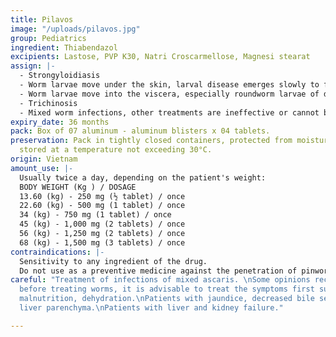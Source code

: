 ```yaml
---
title: Pilavos
image: "/uploads/pilavos.jpg"
group: Pediatrics
ingredient: Thiabendazol
excipients: Lastose, PVP K30, Natri Croscarmellose, Magnesi stearat
assign: |-
  - Strongyloidiasis
  - Worm larvae move under the skin, larval disease emerges slowly to form a path under the skin
  - Worm larvae move into the viscera, especially roundworm larvae of dogs and cats
  - Trichinosis
  - Mixed worm infections, other treatments are ineffective or cannot be used or added to treatment for additional infections: Uncinariasis (hookworm: Necator americanarius and Ancylostoma duodenale), Trichuriasis (whipworm), Ascariasis (large roundworm).
expiry_date: 36 months
pack: Box of 07 aluminum - aluminum blisters x 04 tablets.
preservation: Pack in tightly closed containers, protected from moisture and light,
  stored at a temperature not exceeding 30°C.
origin: Vietnam
amount_use: |-
  Usually twice a day, depending on the patient's weight:
  BODY WEIGHT (Kg ) / DOSAGE
  13.60 (kg) - 250 mg (½ tablet) / once
  22.60 (kg) - 500 mg (1 tablet) / once
  34 (kg) - 750 mg (1 tablet) / once
  45 (kg) - 1,000 mg (2 tablets) / once
  56 (kg) - 1,250 mg (2 tablets) / once
  68 (kg) - 1,500 mg (3 tablets) / once
contraindications: |-
  Sensitivity to any ingredient of the drug.
  Do not use as a preventive medicine against the penetration of pinworms.
careful: "Treatment of infections of mixed ascaris. \nSome opinions recommend that
  before treating worms, it is advisable to treat the symptoms first such as: anemia,
  malnutrition, dehydration.\nPatients with jaundice, decreased bile secretion, damaged
  liver parenchyma.\nPatients with liver and kidney failure."

---
```

